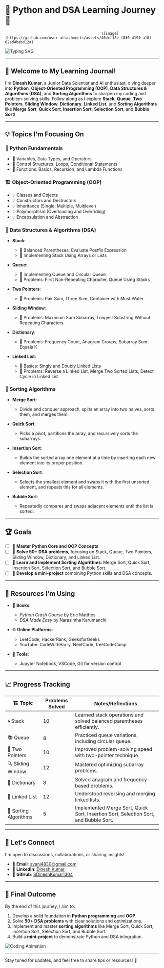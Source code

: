 # 🚀 Python and DSA Learning Journey 🚀  

                                                ![image](https://github.com/user-attachments/assets/40dcf18e-f830-4190-a18f-62ad4bebd12a)

![Typing SVG](https://readme-typing-svg.herokuapp.com?font=Fira+Code&size=24&pause=1000&color=F70000&center=true&vCenter=true&width=600&lines=Mastering+Python+%26+DSA;Focusing+on+Core+Concepts+%26+Problem+Solving)

---

## 👋 Welcome to My Learning Journal!

I'm **Dinesh Kumar**, a Junior Data Scientist and AI enthusiast, diving deeper into **Python**, **Object-Oriented Programming (OOP)**, **Data Structures & Algorithms (DSA)**, and **Sorting Algorithms** to sharpen my coding and problem-solving skills. Follow along as I explore **Stack**, **Queue**, **Two Pointers**, **Sliding Window**, **Dictionary**, **Linked List**, and **Sorting Algorithms** like **Merge Sort**, **Quick Sort**, **Insertion Sort**, **Selection Sort**, and **Bubble Sort**!

---

## 💡 **Topics I'm Focusing On**

### 🐍 **Python Fundamentals**
- 🎯 Variables, Data Types, and Operators  
- 🎯 Control Structures: Loops, Conditional Statements  
- 🎯 Functions: Basics, Recursion, and Lambda Functions  

### 🏗️ **Object-Oriented Programming (OOP)**
- 💡 Classes and Objects  
- 💡 Constructors and Destructors  
- 💡 Inheritance (Single, Multiple, Multilevel)  
- 💡 Polymorphism (Overloading and Overriding)  
- 💡 Encapsulation and Abstraction  

### 🧮 **Data Structures & Algorithms (DSA)**
- **Stack**:  
  - 🔄 Balanced Parentheses, Evaluate Postfix Expression  
  - 🔄 Implementing Stack Using Arrays or Lists  

- **Queue**:  
  - 🔄 Implementing Queue and Circular Queue  
  - 🔄 Problems: First Non-Repeating Character, Queue Using Stacks  

- **Two Pointers**:  
  - 🔄 Problems: Pair Sum, Three Sum, Container with Most Water  

- **Sliding Window**:  
  - 🔄 Problems: Maximum Sum Subarray, Longest Substring Without Repeating Characters  

- **Dictionary**:  
  - 🔄 Problems: Frequency Count, Anagram Groups, Subarray Sum Equals K  

- **Linked List**:  
  - 🔄 Basics: Singly and Doubly Linked Lists  
  - 🔄 Problems: Reverse a Linked List, Merge Two Sorted Lists, Detect Cycle in Linked List  

### 🔢 **Sorting Algorithms**
- **Merge Sort**:  
  - Divide and conquer approach, splits an array into two halves, sorts them, and merges them.
  
- **Quick Sort**:  
  - Picks a pivot, partitions the array, and recursively sorts the subarrays.

- **Insertion Sort**:  
  - Builds the sorted array one element at a time by inserting each new element into its proper position.

- **Selection Sort**:  
  - Selects the smallest element and swaps it with the first unsorted element, and repeats this for all elements.

- **Bubble Sort**:  
  - Repeatedly compares and swaps adjacent elements until the list is sorted.

---

## 🏆 **Goals**
- [ ] 🎯 **Master Python Core and OOP Concepts**  
- [ ] 🎯 **Solve 50+ DSA problems**, focusing on Stack, Queue, Two Pointers, Sliding Window, Dictionary, and Linked List.  
- [ ] 🎯 **Learn and Implement Sorting Algorithms**: Merge Sort, Quick Sort, Insertion Sort, Selection Sort, and Bubble Sort.  
- [ ] 🎯 **Develop a mini-project** combining Python skills and DSA concepts.

---

## 🧰 **Resources I'm Using**
- 📘 **Books**:  
  - *Python Crash Course* by Eric Matthes  
  - *DSA Made Easy* by Narasimha Karumanchi  

- 🌐 **Online Platforms**:  
  - LeetCode, HackerRank, GeeksforGeeks  
  - YouTube: CodeWithHarry, NeetCode, freeCodeCamp  

- 🔧 **Tools**:  
  - Jupyter Notebook, VSCode, Git for version control  

---

## 📈 **Progress Tracking**

| 🏗️ Topic            | Problems Solved | Notes/Reflections                                    |
|----------------------|-----------------|----------------------------------------------------|
| 🌀 Stack             | 10              | Learned stack operations and solved balanced parentheses efficiently. |
| 📚 Queue             | 8               | Practiced queue variations, including circular queue. |
| 🧮 Two Pointers      | 10              | Improved problem-solving speed with two-pointer technique. |
| 🔍 Sliding Window    | 12              | Mastered optimizing subarray problems.            |
| 📖 Dictionary        | 8               | Solved anagram and frequency-based problems.      |
| 🔗 Linked List       | 12              | Understood reversing and merging linked lists.    |
| 🧩 Sorting Algorithms | 5               | Implemented Merge Sort, Quick Sort, Insertion Sort, Selection Sort, and Bubble Sort. |

---

## 💬 **Let's Connect**
I'm open to discussions, collaborations, or sharing insights!  
- 📧 **Email**: svani4830@gmail.com  
- 🔗 **LinkedIn**: [Dinesh Kumar](https://www.linkedin.com/in/s-dinesh-kumar2004)  
- 🐙 **GitHub**: [SDineshKumar1304](https://github.com/SDineshKumar1304)

---

## 🏁 **Final Outcome**
By the end of this journey, I aim to:  
1. Develop a solid foundation in **Python programming** and **OOP**.  
2. Solve **50+ DSA problems** with clear solutions and optimizations.  
3. Implement and master **sorting algorithms** like Merge Sort, Quick Sort, Insertion Sort, Selection Sort, and Bubble Sort.  
4. Build a **mini-project** to demonstrate Python and DSA integration.  

![Coding Animation](https://media.giphy.com/media/qgQUggAC3Pfv687qPC/giphy.gif)

---

Stay tuned for updates, and feel free to share tips or resources! 🚀
